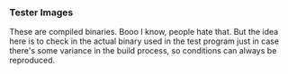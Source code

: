 ### Tester Images

These are compiled binaries. Booo I know, people hate that. But the
idea here is to check in the actual binary used in the test program
just in case there's some variance in the build process, so conditions
can always be reproduced.
